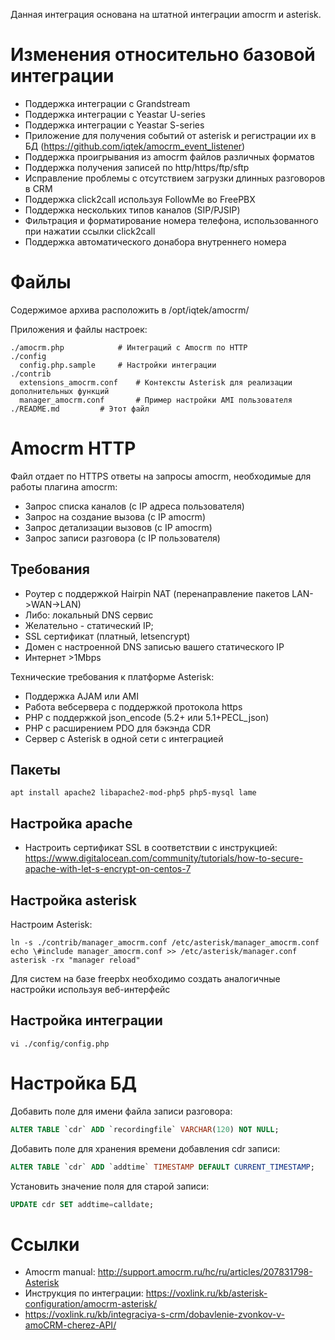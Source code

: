 Данная интеграция основана на штатной интеграции amocrm и asterisk.

# Изменения относительно базовой интеграции

  * Поддержка интеграции с Grandstream
  * Поддержка интеграции с Yeastar U-series
  * Поддержка интеграции с Yeastar S-series
  * Приложение для получения событий от asterisk и регистрации их в БД (https://github.com/iqtek/amocrm_event_listener)
  * Поддержка проигрывания из amocrm файлов различных форматов
  * Поддержка получения записей по http/https/ftp/sftp
  * Исправление проблемы с отсутствием загрузки длинных разговоров в CRM
  * Поддержка click2call используя FollowMe во FreePBX
  * Поддержка нескольких типов каналов (SIP/PJSIP)
  * Фильтрация и форматирование номера телефона, использованного при нажатии ссылки click2call
  * Поддержка автоматического донабора внутреннего номера

# Файлы

Содержимое архива расположить в /opt/iqtek/amocrm/

Приложения и файлы настроек:
```
./amocrm.php			# Интеграций с Amocrm по HTTP
./config
  config.php.sample		# Настройки интеграции
./contrib
  extensions_amocrm.conf	# Контексты Asterisk для реализации дополнительных функций
  manager_amocrm.conf		# Пример настройки AMI пользователя
./README.md			# Этот файл
```

# Amocrm HTTP

Файл отдает по HTTPS ответы на запросы amocrm, необходимые для работы плагина amocrm:
  * Запрос списка каналов (с IP адреса пользователя)
  * Запрос на создание вызова (с IP amocrm)
  * Запрос детализации вызовов (с IP amocrm)
  * Запрос записи разговора (с IP пользователя)

## Требования

  * Роутер с поддержкой Hairpin NAT (перенаправление пакетов LAN->WAN->LAN)
  * Либо: локальный DNS сервис
  * Желательно - статический IP;
  * SSL сертификат (платный, letsencrypt)
  * Домен с настроенной DNS записью вашего статического IP
  * Интернет >1Mbps

Технические требования к платформе Asterisk: 
  * Поддержка AJAM или AMI
  * Работа вебсервера с поддержкой протокола https
  * PHP с поддержкой json_encode (5.2+ или 5.1+PECL_json)
  * PHP с расширением PDO для бэкэнда CDR
  * Сервер с Asterisk в одной сети с интеграцией

## Пакеты

```
apt install apache2 libapache2-mod-php5 php5-mysql lame
```

## Настройка apache
  - Настроить сертификат SSL в соответствии с инструкцией: https://www.digitalocean.com/community/tutorials/how-to-secure-apache-with-let-s-encrypt-on-centos-7

## Настройка asterisk

Настроим Asterisk:

```
ln -s ./contrib/manager_amocrm.conf /etc/asterisk/manager_amocrm.conf
echo \#include manager_amocrm.conf >> /etc/asterisk/manager.conf
asterisk -rx "manager reload"
```

Для систем на базе freepbx необходимо создать аналогичные настройки используя веб-интерфейс

## Настройка интеграции

```
vi ./config/config.php
```

# Настройка БД

Добавить поле для имени файла записи разговора:
```sql
ALTER TABLE `cdr` ADD `recordingfile` VARCHAR(120) NOT NULL;
```
Добавить поле для хранения времени добавления cdr записи:
```sql
ALTER TABLE `cdr` ADD `addtime` TIMESTAMP DEFAULT CURRENT_TIMESTAMP;
```
Установить значение поля для старой записи:
```sql
UPDATE cdr SET addtime=calldate;
```

# Ссылки

  * Amocrm manual: http://support.amocrm.ru/hc/ru/articles/207831798-Asterisk
  * Инструкция по интеграции: https://voxlink.ru/kb/asterisk-configuration/amocrm-asterisk/
  * https://voxlink.ru/kb/integraciya-s-crm/dobavlenie-zvonkov-v-amoCRM-cherez-API/

